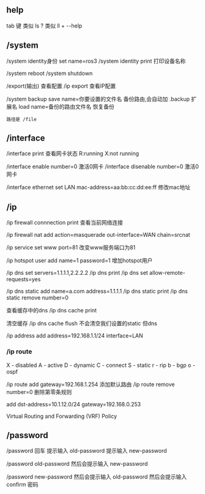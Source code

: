 ## help

tab 键 类似 ls
?      类似 ll + --help

## /system
/system identity身份 set name=ros3
/system identity print              打印设备名称


/system reboot
/system shutdown


/export(输出)                       查看配置
/ip export                          查看IP配置


/system backup
    save name=你要设置的文件名      备份路由,会自动加 .backup 扩展名
    load name=备份的路由文件名      恢复备份

    路径是 /file    


## /interface

/interface print                            查看网卡状态
    R:running
    X:not running

/interface enable number=0                         激活0网卡
/interface disenable number=0                      激活0网卡


/interface ethernet set LAN mac-address=aa:bb:cc:dd:ee:ff       修改mac地址

## /ip

/ip firewall connnection print              查看当前网络连接

/ip firewall nat add action=masquerade out-interface=WAN chain=srcnat


/ip service set www port=81                 改变www服务端口为81

/ip hotspot user add name=1 password=1      增加hotspot用户

/ip dns set servers=1.1.1.1,2.2.2.2
/ip dns print
/ip dns set allow-remote-requests=yes


/ip dns static add name=a.com address=1.1.1.1
/ip dns static print
/ip dns static remove number=0


查看缓存中的dns
/ip dns cache print


清空缓存
/ip dns cache flush                         不会清空我们设置的static 但dns



/ip address add address=192.168.1.1/24 interface=LAN

### /ip route

X - disabled
A - active
D - dynamic
C - connect
S - static
r - rip
b - bgp
o - ospf


/ip route add gateway=192.168.1.254         添加默认路由
/ip route remove number=0                   删除第零条规则

add dst-address=10.1.12.0/24 gateway=192.168.0.253


Virtual Routing and Forwarding (VRF) Policy


## /password

/password 回车
    提示输入 old-password
    提示输入 new-password

/password old-password
    然后会提示输入 new-password


/password new-password
    然后会提示输入 old-password
    然后会提示输入 confirm 密码




    
